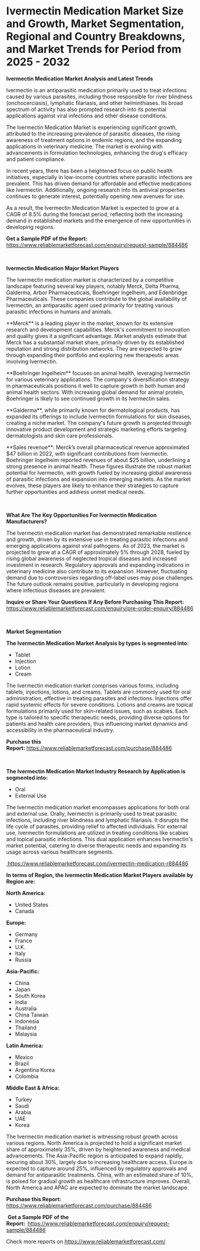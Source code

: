 <p><h1>Ivermectin Medication Market Size and Growth, Market Segmentation, Regional and Country Breakdowns, and Market Trends for Period from 2025 -  2032</h1></p><p><strong>Ivermectin Medication Market Analysis and Latest Trends</strong></p>
<p><p>Ivermectin is an antiparasitic medication primarily used to treat infections caused by various parasites, including those responsible for river blindness (onchocerciasis), lymphatic filariasis, and other helminthiases. Its broad spectrum of activity has also prompted research into its potential applications against viral infections and other disease conditions.</p><p>The Ivermectin Medication Market is experiencing significant growth, attributed to the increasing prevalence of parasitic diseases, the rising awareness of treatment options in endemic regions, and the expanding applications in veterinary medicine. The market is evolving with advancements in formulation technologies, enhancing the drug's efficacy and patient compliance.</p><p>In recent years, there has been a heightened focus on public health initiatives, especially in low-income countries where parasitic infections are prevalent. This has driven demand for affordable and effective medications like Ivermectin. Additionally, ongoing research into its antiviral properties continues to generate interest, potentially opening new avenues for use.</p><p>As a result, the Ivermectin Medication Market is expected to grow at a CAGR of 8.5% during the forecast period, reflecting both the increasing demand in established markets and the emergence of new opportunities in developing regions.</p></p>
<p><strong>Get a Sample PDF of the Report:&nbsp;</strong> <a href="https://www.reliablemarketforecast.com/enquiry/request-sample/884486?utm_campaign=3006&utm_medium=2&utm_source=Github&utm_content=ia&utm_term=08032025&utm_id=ivermectin-medication">https://www.reliablemarketforecast.com/enquiry/request-sample/884486</a></p>
<p>&nbsp;</p>
<p><strong>Ivermectin Medication Major Market Players</strong></p>
<p><p>The Ivermectin medication market is characterized by a competitive landscape featuring several key players, notably Merck, Delta Pharma, Galderma, Arbor Pharmaceuticals, Boehringer Ingelheim, and Edenbridge Pharmaceuticals. These companies contribute to the global availability of Ivermectin, an antiparasitic agent used primarily for treating various parasitic infections in humans and animals.</p><p>**Merck** is a leading player in the market, known for its extensive research and development capabilities. Merck's commitment to innovation and quality gives it a significant advantage. Market analysts estimate that Merck has a substantial market share, primarily driven by its established reputation and strong distribution networks. They are expected to grow through expanding their portfolio and exploring new therapeutic areas involving Ivermectin.</p><p>**Boehringer Ingelheim** focuses on animal health, leveraging Ivermectin for various veterinary applications. The company's diversification strategy in pharmaceuticals positions it well to capture growth in both human and animal health sectors. With increasing global demand for animal protein, Boehringer is likely to see continued growth in its Ivermectin sales.</p><p>**Galderma**, while primarily known for dermatological products, has expanded its offerings to include Ivermectin formulations for skin diseases, creating a niche market. The company's future growth is projected through innovative product development and strategic marketing efforts targeting dermatologists and skin care professionals.</p><p>**Sales revenue**: Merck’s overall pharmaceutical revenue approximated $47 billion in 2022, with significant contributions from Ivermectin. Boehringer Ingelheim reported revenues of about $25 billion, underlining a strong presence in animal health. These figures illustrate the robust market potential for Ivermectin, with growth fueled by increasing global awareness of parasitic infections and expansion into emerging markets. As the market evolves, these players are likely to enhance their strategies to capture further opportunities and address unmet medical needs.</p></p>
<p>&nbsp;</p>
<p><strong>What Are The Key Opportunities For Ivermectin Medication Manufacturers?</strong></p>
<p><p>The Ivermectin medication market has demonstrated remarkable resilience and growth, driven by its extensive use in treating parasitic infections and emerging applications against viral pathogens. As of 2023, the market is projected to grow at a CAGR of approximately 5% through 2028, fueled by rising global awareness of neglected tropical diseases and increased investment in research. Regulatory approvals and expanding indications in veterinary medicine also contribute to its expansion. However, fluctuating demand due to controversies regarding off-label uses may pose challenges. The future outlook remains positive, particularly in developing regions where infectious diseases are prevalent.</p></p>
<p><strong>Inquire or Share Your Questions If Any Before Purchasing This Report:</strong> <a href="https://www.reliablemarketforecast.com/enquiry/pre-order-enquiry/884486?utm_campaign=3006&utm_medium=2&utm_source=Github&utm_content=ia&utm_term=08032025&utm_id=ivermectin-medication">https://www.reliablemarketforecast.com/enquiry/pre-order-enquiry/884486</a></p>
<p>&nbsp;</p>
<p><strong>Market Segmentation</strong></p>
<p><strong>The Ivermectin Medication Market Analysis by types is segmented into:</strong></p>
<p><ul><li>Tablet</li><li>Injection</li><li>Lotion</li><li>Cream</li></ul></p>
<p><p>The Ivermectin medication market comprises various forms, including tablets, injections, lotions, and creams. Tablets are commonly used for oral administration, effective in treating parasites and infections. Injections offer rapid systemic effects for severe conditions. Lotions and creams are topical formulations primarily used for skin-related issues, such as scabies. Each type is tailored to specific therapeutic needs, providing diverse options for patients and health care providers, thus influencing market dynamics and accessibility in the pharmaceutical industry.</p></p>
<p><strong>Purchase this Report:&nbsp;</strong><a href="https://www.reliablemarketforecast.com/purchase/884486?utm_campaign=3006&utm_medium=2&utm_source=Github&utm_content=ia&utm_term=08032025&utm_id=ivermectin-medication">https://www.reliablemarketforecast.com/purchase/884486</a></p>
<p>&nbsp;</p>
<p><strong>The Ivermectin Medication Market Industry Research by Application is segmented into:</strong></p>
<p><ul><li>Oral</li><li>External Use</li></ul></p>
<p><p>The Ivermectin medication market encompasses applications for both oral and external use. Orally, Ivermectin is primarily used to treat parasitic infections, including river blindness and lymphatic filariasis. It disrupts the life cycle of parasites, providing relief to affected individuals. For external use, Ivermectin formulations are utilized in treating conditions like scabies and topical parasitic infections. This dual application enhances Ivermectin's market potential, catering to diverse therapeutic needs and expanding its usage across various healthcare segments.</p></p>
<p><a href="https://www.reliablemarketforecast.com/ivermectin-medication-r884486?utm_campaign=3006&utm_medium=2&utm_source=Github&utm_content=ia&utm_term=08032025&utm_id=ivermectin-medication">&nbsp;https://www.reliablemarketforecast.com/ivermectin-medication-r884486</a></p>
<p><strong>In terms of Region, the Ivermectin Medication Market Players available by Region are:</strong></p>
<p>
    <p> <strong> North America: </strong>
        <ul>
            <li>United States</li>
            <li>Canada</li>
        </ul>
        </p> 
    <p> <strong> Europe: </strong>
        <ul>
            <li>Germany</li>
            <li>France</li>
            <li>U.K.</li>
            <li>Italy</li>
            <li>Russia</li>
        </ul>
        </p> 
    <p> <strong> Asia-Pacific: </strong>
        <ul>
            <li>China</li>
            <li>Japan</li>
            <li>South Korea</li>
            <li>India</li>
            <li>Australia</li>
            <li>China Taiwan</li>
            <li>Indonesia</li>
            <li>Thailand</li>
            <li>Malaysia</li>
        </ul>
        </p> 
    <p> <strong> Latin America: </strong>
        <ul>
            <li>Mexico</li>
            <li>Brazil</li>
            <li>Argentina Korea</li>
            <li>Colombia</li>
        </ul>
        </p> 
    <p> <strong> Middle East & Africa: </strong>
        <ul>
            <li>Turkey</li>
            <li>Saudi</li>
            <li>Arabia</li>
            <li>UAE</li>
            <li>Korea</li>
        </ul>
    </p>
    </p>
<p><p>The Ivermectin medication market is witnessing robust growth across various regions. North America is projected to hold a significant market share of approximately 35%, driven by heightened awareness and medical advancements. The Asia-Pacific region is anticipated to expand rapidly, securing about 30%, largely due to increasing healthcare access. Europe is expected to capture around 25%, influenced by regulatory approvals and demand for antiparasitic treatments. China, with an estimated share of 10%, is poised for gradual growth as healthcare infrastructure improves. Overall, North America and APAC are expected to dominate the market landscape.</p></p>
<p><strong>Purchase this Report: </strong><a href="https://www.reliablemarketforecast.com/purchase/884486?utm_campaign=3006&utm_medium=2&utm_source=Github&utm_content=ia&utm_term=08032025&utm_id=ivermectin-medication">https://www.reliablemarketforecast.com/purchase/884486</a></p>
<p>&nbsp;<strong>Get a Sample PDF of the Report:&nbsp;&nbsp;</strong><a href="https://www.reliablemarketforecast.com/enquiry/request-sample/884486?utm_campaign=3006&utm_medium=2&utm_source=Github&utm_content=ia&utm_term=08032025&utm_id=ivermectin-medication">https://www.reliablemarketforecast.com/enquiry/request-sample/884486</a></p>
<p><strong></strong></p>
<p>Check more reports on <a href="https://www.reliablemarketforecast.com/?utm_campaign=3006&utm_medium=2&utm_source=Github&utm_content=ia&utm_term=08032025&utm_id=ivermectin-medication">https://www.reliablemarketforecast.com/</a></p>